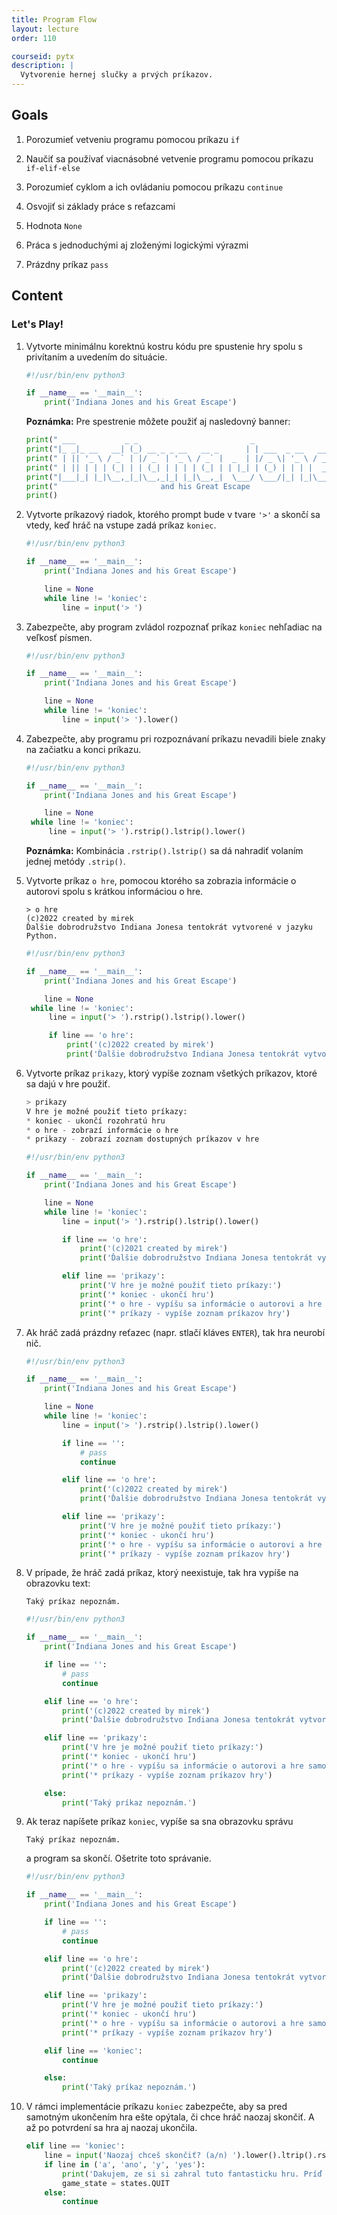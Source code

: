 ```yaml
---
title: Program Flow
layout: lecture
order: 110

courseid: pytx
description: |
  Vytvorenie hernej slučky a prvých príkazov.
---
```


## Goals

1. Porozumieť vetveniu programu pomocou príkazu `if`

2. Naučiť sa používať viacnásobné vetvenie programu pomocou príkazu `if-elif-else`

3. Porozumieť cyklom a ich ovládaniu pomocou príkazu `continue`

4. Osvojiť si základy práce s reťazcami

5. Hodnota `None`

6. Práca s jednoduchými aj zloženými logickými výrazmi

7. Prázdny príkaz `pass`



## Content


### Let's Play!

1. Vytvorte minimálnu korektnú kostru kódu pre spustenie hry spolu s privítaním a uvedením do situácie.

   ```python
   #!/usr/bin/env python3

   if __name__ == '__main__':
       print('Indiana Jones and his Great Escape')
   ```

    **Poznámka:** Pre spestrenie môžete použiť aj nasledovný banner:

    ```python
    print(" ___           _ _                         _                       ")
    print("|_ _|_ __   __| (_) __ _ _ __   __ _      | | ___  _ __   ___  ___ ")
    print(" | || '_ \ / _` | |/ _` | '_ \ / _` |  _  | |/ _ \| '_ \ / _ \/ __|")
    print(" | || | | | (_| | | (_| | | | | (_| | | |_| | (_) | | | |  __/\__ \\")
    print("|___|_| |_|\__,_|_|\__,_|_| |_|\__,_|  \___/ \___/|_| |_|\___||___/")
    print("                       and his Great Escape                        ")
    print()
    ```


2. Vytvorte príkazový riadok, ktorého prompt bude v tvare `'>'` a skončí sa vtedy, keď hráč na vstupe zadá príkaz `koniec`.

   ```python
   #!/usr/bin/env python3

   if __name__ == '__main__':
       print('Indiana Jones and his Great Escape')

       line = None
       while line != 'koniec':
           line = input('> ')
   ```


3. Zabezpečte, aby program zvládol rozpoznať príkaz `koniec` nehľadiac na veľkosť písmen.

   ```python
   #!/usr/bin/env python3

   if __name__ == '__main__':
       print('Indiana Jones and his Great Escape')

       line = None
       while line != 'koniec':
           line = input('> ').lower()
   ```


4. Zabezpečte, aby programu pri rozpoznávaní príkazu nevadili biele znaky na začiatku a konci príkazu.

   ```python
   #!/usr/bin/env python3

   if __name__ == '__main__':
       print('Indiana Jones and his Great Escape')

       line = None
   	while line != 'koniec':
       	line = input('> ').rstrip().lstrip().lower()
   ```

   **Poznámka:** Kombinácia `.rstrip().lstrip()` sa dá nahradiť volaním jednej metódy `.strip()`.


5. Vytvorte príkaz `o hre`, pomocou ktorého sa zobrazia informácie o autorovi spolu s krátkou informáciou o hre.

    ```
    > o hre
    (c)2022 created by mirek
    Ďalšie dobrodružstvo Indiana Jonesa tentokrát vytvorené v jazyku Python.
    ```

   ```python
   #!/usr/bin/env python3

   if __name__ == '__main__':
       print('Indiana Jones and his Great Escape')

       line = None
   	while line != 'koniec':
       	line = input('> ').rstrip().lstrip().lower()

       	if line == 'o hre':
           	print('(c)2022 created by mirek')
           	print('Ďalšie dobrodružstvo Indiana Jonesa tentokrát vytvorené v jazyku Python.')
   ```


6. Vytvorte príkaz `prikazy`, ktorý vypíše zoznam všetkých príkazov, ktoré sa dajú v hre použiť.

    ```python
    > prikazy
    V hre je možné použiť tieto príkazy:
    * koniec - ukončí rozohratú hru
    * o hre - zobrazí informácie o hre
    * prikazy - zobrazí zoznam dostupných príkazov v hre
    ```

   ```python
   #!/usr/bin/env python3

   if __name__ == '__main__':
       print('Indiana Jones and his Great Escape')

       line = None
       while line != 'koniec':
           line = input('> ').rstrip().lstrip().lower()

           if line == 'o hre':
               print('(c)2021 created by mirek')
               print('Ďalšie dobrodružstvo Indiana Jonesa tentokrát vytvorené v jazyku Python.')

           elif line == 'prikazy':
               print('V hre je možné použiť tieto príkazy:')
               print('* koniec - ukončí hru')
               print('* o hre - vypíšu sa informácie o autorovi a hre samotnej')
               print('* príkazy - vypíše zoznam príkazov hry')
   ```


7. Ak hráč zadá prázdny reťazec (napr. stlačí kláves `ENTER`), tak hra neurobí nič.

   ```python
   #!/usr/bin/env python3

   if __name__ == '__main__':
       print('Indiana Jones and his Great Escape')

       line = None
       while line != 'koniec':
           line = input('> ').rstrip().lstrip().lower()

           if line == '':
               # pass
               continue

           elif line == 'o hre':
               print('(c)2022 created by mirek')
               print('Ďalšie dobrodružstvo Indiana Jonesa tentokrát vytvorené v jazyku Python.')

           elif line == 'prikazy':
               print('V hre je možné použiť tieto príkazy:')
               print('* koniec - ukončí hru')
               print('* o hre - vypíšu sa informácie o autorovi a hre samotnej')
               print('* príkazy - vypíše zoznam príkazov hry')
   ```


8. V prípade, že hráč zadá príkaz, ktorý neexistuje, tak hra vypíše na obrazovku text:

   ```
   Taký príkaz nepoznám.
   ```

    ```python
    #!/usr/bin/env python3

    if __name__ == '__main__':
        print('Indiana Jones and his Great Escape')

        if line == '':
            # pass
            continue

        elif line == 'o hre':
            print('(c)2022 created by mirek')
            print('Ďalšie dobrodružstvo Indiana Jonesa tentokrát vytvorené v jazyku Python.')

        elif line == 'prikazy':
            print('V hre je možné použiť tieto príkazy:')
            print('* koniec - ukončí hru')
            print('* o hre - vypíšu sa informácie o autorovi a hre samotnej')
            print('* príkazy - vypíše zoznam príkazov hry')

        else:
            print('Taký príkaz nepoznám.')
   ```


9. Ak teraz napíšete príkaz `koniec`, vypíše sa sna obrazovku správu

    ```
    Taký príkaz nepoznám.
    ```

    a program sa skončí. Ošetrite toto správanie.

    ```python
    #!/usr/bin/env python3

    if __name__ == '__main__':
        print('Indiana Jones and his Great Escape')

        if line == '':
            # pass
            continue

        elif line == 'o hre':
            print('(c)2022 created by mirek')
            print('Ďalšie dobrodružstvo Indiana Jonesa tentokrát vytvorené v jazyku Python.')

        elif line == 'prikazy':
            print('V hre je možné použiť tieto príkazy:')
            print('* koniec - ukončí hru')
            print('* o hre - vypíšu sa informácie o autorovi a hre samotnej')
            print('* príkazy - vypíše zoznam príkazov hry')

        elif line == 'koniec':
            continue

        else:
            print('Taký príkaz nepoznám.')
    ```


10. V rámci implementácie príkazu `koniec` zabezpečte, aby sa pred samotným ukončením hra ešte opýtala, či chce hráč naozaj skončiť. A až po potvrdení sa hra aj naozaj ukončila.

    ```python
    elif line == 'koniec':
        line = input('Naozaj chceš skončiť? (a/n) ').lower().ltrip().rstrip()
        if line in ('a', 'ano', 'y', 'yes'):
            print('Dakujem, ze si si zahral tuto fantasticku hru. Príď aj nabudúce.')
            game_state = states.QUIT
        else:
            continue
    ```
